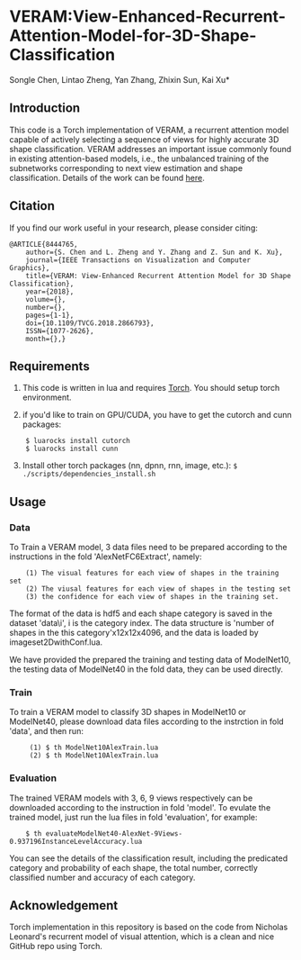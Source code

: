 # VERAM:View-Enhanced-Recurrent-Attention-Model-for-3D-Shape-Classification
Songle Chen, Lintao Zheng, Yan Zhang, Zhixin Sun, Kai Xu*

## Introduction
This code is a Torch implementation of VERAM, a recurrent attention model capable of actively selecting a sequence of views for highly accurate 3D shape classification. VERAM addresses an important issue commonly found in existing attention-based models, i.e., the unbalanced training of the subnetworks corresponding to next view estimation and shape classification. Details of the work can be found [here](http://kevinkaixu.net/projects/veram.html).

## Citation
If you find our work useful in your research, please consider citing:	

	@ARTICLE{8444765, 
        author={S. Chen and L. Zheng and Y. Zhang and Z. Sun and K. Xu}, 
        journal={IEEE Transactions on Visualization and Computer Graphics}, 
        title={VERAM: View-Enhanced Recurrent Attention Model for 3D Shape Classification}, 
        year={2018}, 
        volume={}, 
        number={}, 
        pages={1-1}, 
        doi={10.1109/TVCG.2018.2866793}, 
        ISSN={1077-2626}, 
        month={},}

## Requirements
 1. This code is written in lua and requires [Torch](http://torch.ch/). You should setup torch environment.

 2. if you'd like to train on GPU/CUDA, you have to get the cutorch and cunn packages:
 ```
     $ luarocks install cutorch	
     $ luarocks install cunn
 ```
 
 3. Install other torch packages (nn, dpnn, rnn, image, etc.): ``` $ ./scripts/dependencies_install.sh ```

## Usage 
### Data 
To Train a VERAM model, 3 data files need to be prepared according to the instructions in the fold 'AlexNetFC6Extract', namely:
```
    (1) The visual features for each view of shapes in the training set
    (2) The viusal features for each view of shapes in the testing set
    (3) the confidence for each view of shapes in the training set.
```
The format of the data is hdf5 and each shape category is saved in the dataset 'data\i', i is the category index. The data structure is 'number of shapes in the this category'x12x12x4096, and the data is loaded by imageset2DwithConf.lua.

We have provided the prepared the training and testing data of ModelNet10, the testing data of ModelNet40 in the fold data, they can be used directly.
    

### Train 
To train a VERAM model to classify 3D shapes in ModelNet10 or ModelNet40, please download data files according to the instrction in fold 'data', and then run:
```
     (1) $ th ModelNet10AlexTrain.lua 
     (2) $ th ModelNet10AlexTrain.lua
```
 
 
### Evaluation
The trained VERAM models with 3, 6, 9 views respectively can be downloaded according to the instruction in fold 'model'. To evulate the trained model, just run the lua files in fold 'evaluation', for example:
 ```
     $ th evaluateModelNet40-AlexNet-9Views-0.937196InstanceLevelAccuracy.lua 
```
You can see the details of the classification result, including the predicated category and probability of each shape, the total number, correctly classified number and accuracy of each category.

## Acknowledgement
Torch implementation in this repository is based on the code from Nicholas Leonard's recurrent model of visual attention, which is a clean and nice GitHub repo using Torch.
